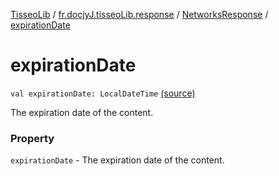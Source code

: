 [TisseoLib](../../index.md) / [fr.docjyJ.tisseoLib.response](../index.md) / [NetworksResponse](index.md) / [expirationDate](./expiration-date.md)

# expirationDate

`val expirationDate: LocalDateTime` [(source)](https://github.com/docjyj/tisseoLib/tree/master/src/main/kotlin/fr/docjyJ/tisseoLib/response/NetworksResponse.kt#L17)

The expiration date of the content.

### Property

`expirationDate` - The expiration date of the content.